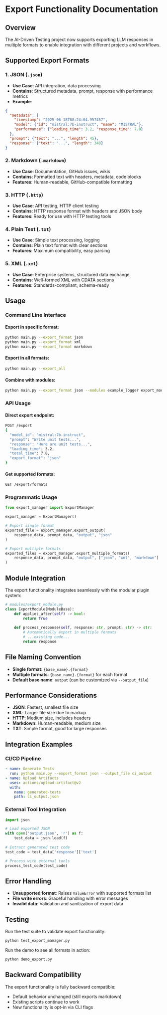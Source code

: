 # Export Functionality Documentation

## Overview

The AI-Driven Testing project now supports exporting LLM responses in multiple formats to enable integration with different projects and workflows.

## Supported Export Formats

### 1. **JSON** (`.json`)
- **Use Case**: API integration, data processing
- **Contains**: Structured metadata, prompt, response with performance metrics
- **Example**: 
```json
{
  "metadata": {
    "timestamp": "2025-06-18T08:24:04.957457",
    "model": {"id": "mistral:7b-instruct", "name": "MISTRAL"},
    "performance": {"loading_time": 3.2, "response_time": 7.8}
  },
  "prompt": {"text": "...", "length": 45},
  "response": {"text": "...", "length": 348}
}
```

### 2. **Markdown** (`.markdown`)
- **Use Case**: Documentation, GitHub issues, wikis
- **Contains**: Formatted text with headers, metadata, code blocks
- **Features**: Human-readable, GitHub-compatible formatting

### 3. **HTTP** (`.http`)
- **Use Case**: API testing, HTTP client testing
- **Contains**: HTTP response format with headers and JSON body
- **Features**: Ready for use with HTTP testing tools

### 4. **Plain Text** (`.txt`)
- **Use Case**: Simple text processing, logging
- **Contains**: Plain text format with clear sections
- **Features**: Maximum compatibility, easy parsing

### 5. **XML** (`.xml`)
- **Use Case**: Enterprise systems, structured data exchange
- **Contains**: Well-formed XML with CDATA sections
- **Features**: Standards-compliant, schema-ready

## Usage

### Command Line Interface

#### Export in specific format:
```bash
python main.py --export_format json
python main.py --export_format xml
python main.py --export_format markdown
```

#### Export in all formats:
```bash
python main.py --export_all
```

#### Combine with modules:
```bash
python main.py --export_format json --modules example_logger export_module
```

### API Usage

#### Direct export endpoint:
```bash
POST /export
{
  "model_id": "mistral:7b-instruct",
  "prompt": "Write unit tests...",
  "response": "Here are unit tests...",
  "loading_time": 3.2,
  "total_time": 7.8,
  "export_format": "json"
}
```

#### Get supported formats:
```bash
GET /export/formats
```

### Programmatic Usage

```python
from export_manager import ExportManager

export_manager = ExportManager()

# Export single format
exported_file = export_manager.export_output(
    response_data, prompt_data, "output", "json"
)

# Export multiple formats
exported_files = export_manager.export_multiple_formats(
    response_data, prompt_data, "output", ["json", "xml", "markdown"]
)
```

## Module Integration

The export functionality integrates seamlessly with the modular plugin system:

```python
# modules/export_module.py
class ExportModule(ModuleBase):
    def applies_after(self) -> bool:
        return True
    
    def process_response(self, response: str, prompt: str) -> str:
        # Automatically export in multiple formats
        # ...existing code...
        return response
```

## File Naming Convention

- **Single format**: `{base_name}.{format}`
- **Multiple formats**: `{base_name}.{format}` for each format
- **Default base name**: `output` (can be customized via `--output_file`)

## Performance Considerations

- **JSON**: Fastest, smallest file size
- **XML**: Larger file size due to markup
- **HTTP**: Medium size, includes headers
- **Markdown**: Human-readable, medium size
- **TXT**: Simple format, good for large responses

## Integration Examples

### CI/CD Pipeline
```yaml
- name: Generate Tests
  run: python main.py --export_format json --output_file ci_output
- name: Upload Artifacts
  uses: actions/upload-artifact@v2
  with:
    name: generated-tests
    path: ci_output.json
```

### External Tool Integration
```python
import json

# Load exported JSON
with open('output.json', 'r') as f:
    test_data = json.load(f)
    
# Extract generated test code
test_code = test_data['response']['text']

# Process with external tools
process_test_code(test_code)
```

## Error Handling

- **Unsupported format**: Raises `ValueError` with supported formats list
- **File write errors**: Graceful handling with error messages
- **Invalid data**: Validation and sanitization of export data

## Testing

Run the test suite to validate export functionality:

```bash
python test_export_manager.py
```

Run the demo to see all formats in action:

```bash
python demo_export.py
```

## Backward Compatibility

The export functionality is fully backward compatible:
- Default behavior unchanged (still exports markdown)
- Existing scripts continue to work
- New functionality is opt-in via CLI flags
